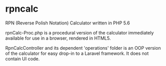 # rpncalc
RPN (Reverse Polish Notation) Calculator written in PHP 5.6


rpnCalc-Proc.php is a procedural version of the calculator immediately available for use in a browser, rendered in HTML5.

RpnCalcController and its dependent 'operations' folder is an OOP version of the calculator for easy drop-in to a Laravel framework. It does not contain UI code.
